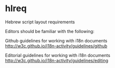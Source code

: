 # hlreq
Hebrew script layout requirements

Editors should be familiar with the following:

Github guidelines for working with i18n documents
http://w3c.github.io/i18n-activity/guidelines/github

Editorial guidelines for working with i18n documents
http://w3c.github.io/i18n-activity/guidelines/editing

